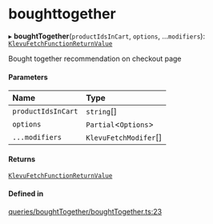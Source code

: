 # boughttogether
      
▸ **boughtTogether**(`productIdsInCart`, `options`, ...`modifiers`): [`KlevuFetchFunctionReturnValue`](klevufetchfunctionreturnvalue.md)

Bought together recommendation on checkout page

#### Parameters

| Name | Type |
| :------ | :------ |
| `productIdsInCart` | `string`[] |
| `options` | `Partial`<`Options`\> |
| `...modifiers` | `KlevuFetchModifer`[] |

#### Returns

[`KlevuFetchFunctionReturnValue`](klevufetchfunctionreturnvalue.md)

#### Defined in

[queries/boughtTogether/boughtTogether.ts:23](https://github.com/klevultd/frontend-sdk/blob/6dc6e86/packages/klevu-core/src/queries/boughtTogether/boughtTogether.ts#L23)

